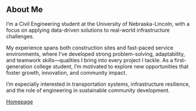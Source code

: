 ## About Me

I’m a Civil Engineering student at the University of Nebraska-Lincoln, with a focus on applying data-driven solutions to real-world infrastructure challenges.

My experience spans both construction sites and fast-paced service environments, where I’ve developed strong problem-solving, adaptability, and teamwork skills—qualities I bring into every project I tackle. As a first-generation college student, I’m motivated to explore new opportunities that foster growth, innovation, and community impact.

I’m especially interested in transportation systems, infrastructure resilience, and the role of engineering in sustainable community development.


[Homepage](index.md)
